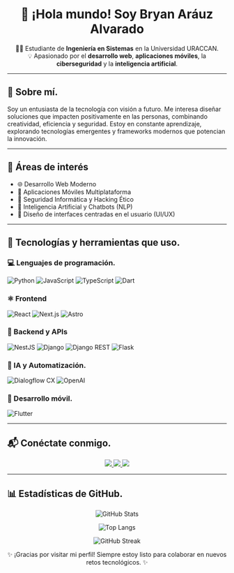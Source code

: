 <h1 align="center">🚀 ¡Hola mundo! Soy Bryan Aráuz Alvarado</h1>

<p align="center">
👨‍💻 Estudiante de <strong>Ingeniería en Sistemas</strong> en la Universidad URACCAN. <br/>
💡 Apasionado por el <strong>desarrollo web</strong>, <strong>aplicaciones móviles</strong>, la <strong>ciberseguridad</strong> y la <strong>inteligencia artificial</strong>.
</p>

---

## 🧠 Sobre mí.

Soy un entusiasta de la tecnología con visión a futuro. Me interesa diseñar soluciones que impacten positivamente en las personas, combinando creatividad, eficiencia y seguridad. Estoy en constante aprendizaje, explorando tecnologías emergentes y frameworks modernos que potencian la innovación.

---

## 🚀 Áreas de interés

- 🌐 Desarrollo Web Moderno  
- 📱 Aplicaciones Móviles Multiplataforma  
- 🔐 Seguridad Informática y Hacking Ético  
- 🤖 Inteligencia Artificial y Chatbots (NLP)   
- 🎨 Diseño de interfaces centradas en el usuario (UI/UX)

---

## 🧰 Tecnologías y herramientas que uso.

### 💻 Lenguajes de programación.

![Python](https://img.shields.io/badge/Python-3776AB?style=for-the-badge&logo=python&logoColor=white)
![JavaScript](https://img.shields.io/badge/JavaScript-F7DF1E?style=for-the-badge&logo=javascript&logoColor=black)
![TypeScript](https://img.shields.io/badge/TypeScript-3178C6?style=for-the-badge&logo=typescript&logoColor=white)
![Dart](https://img.shields.io/badge/Dart-0175C2?style=for-the-badge&logo=dart&logoColor=white)

### ⚛️ Frontend

![React](https://img.shields.io/badge/React-20232A?style=for-the-badge&logo=react&logoColor=61DAFB)
![Next.js](https://img.shields.io/badge/Next.js-000000?style=for-the-badge&logo=nextdotjs&logoColor=white)
![Astro](https://img.shields.io/badge/Astro-000000?style=for-the-badge&logo=astro&logoColor=white)

### 🔧 Backend y APIs

![NestJS](https://img.shields.io/badge/NestJS-E0234E?style=for-the-badge&logo=nestjs&logoColor=white)
![Django](https://img.shields.io/badge/Django-092E20?style=for-the-badge&logo=django&logoColor=white)
![Django REST](https://img.shields.io/badge/DRF-ff1709?style=for-the-badge&logo=django&logoColor=white)
![Flask](https://img.shields.io/badge/Flask-000000?style=for-the-badge&logo=flask&logoColor=white)

### 🤖 IA y Automatización.

![Dialogflow CX](https://img.shields.io/badge/Dialogflow_CX-FF9800?style=for-the-badge&logo=dialogflow&logoColor=white)
![OpenAI](https://img.shields.io/badge/OpenAI-412991?style=for-the-badge&logo=openai&logoColor=white)

### 📱 Desarrollo móvil.

![Flutter](https://img.shields.io/badge/Flutter-02569B?style=for-the-badge&logo=flutter&logoColor=white)

---

## 📬 Conéctate conmigo.

<p align="center">
  <a href="https://github.com/Bryan18-Alvarado" target="_blank">
    <img src="https://img.shields.io/badge/GitHub-181717?style=for-the-badge&logo=github&logoColor=white" />
  </a>
  <a href="https://www.linkedin.com/in/tu_usuario" target="_blank">
    <img src="https://img.shields.io/badge/LinkedIn-0A66C2?style=for-the-badge&logo=linkedin&logoColor=white" />
  </a>
  <a href="mailto:tuemail@ejemplo.com" target="_blank">
    <img src="https://img.shields.io/badge/Email-D14836?style=for-the-badge&logo=gmail&logoColor=white" />
  </a>
</p>

---

## 📊 Estadísticas de GitHub.

<p align="center">
  <img src="https://github-readme-stats.vercel.app/api?username=Bryan18-Alvarado&show_icons=true&theme=radical" alt="GitHub Stats" />
</p>

<p align="center">
  <img src="https://github-readme-stats.vercel.app/api/top-langs/?username=Bryan18-Alvarado&layout=compact&theme=radical" alt="Top Langs" />
</p>

<p align="center">
  <img src="https://streak-stats.demolab.com?user=Bryan18-Alvarado&theme=radical&hide_border=true" alt="GitHub Streak" />
</p>




<p align="center">✨ ¡Gracias por visitar mi perfil! Siempre estoy listo para colaborar en nuevos retos tecnológicos. ✨</p>
